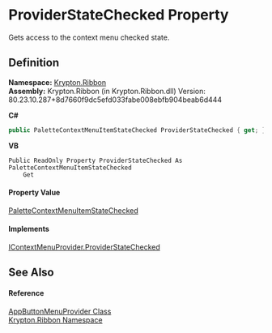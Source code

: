 # ProviderStateChecked Property


Gets access to the context menu checked state.



## Definition
**Namespace:** <a href="1e9bc734-cff9-e9b8-f013-94cdac669794.md">Krypton.Ribbon</a>  
**Assembly:** Krypton.Ribbon (in Krypton.Ribbon.dll) Version: 80.23.10.287+8d7660f9dc5efd033fabe008ebfb904beab6d444

**C#**
``` C#
public PaletteContextMenuItemStateChecked ProviderStateChecked { get; }
```
**VB**
``` VB
Public ReadOnly Property ProviderStateChecked As PaletteContextMenuItemStateChecked
	Get
```



#### Property Value
<a href="7a6b598d-4985-a7cc-cf17-a7ef9a02b135.md">PaletteContextMenuItemStateChecked</a>

#### Implements
<a href="a8ee8db0-4dfb-52b0-3ecf-21e72dc9534b.md">IContextMenuProvider.ProviderStateChecked</a>  


## See Also


#### Reference
<a href="17a4884e-a2d5-62f8-0e59-bba1d24d36d0.md">AppButtonMenuProvider Class</a>  
<a href="1e9bc734-cff9-e9b8-f013-94cdac669794.md">Krypton.Ribbon Namespace</a>  
